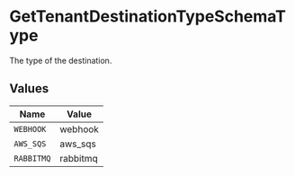 # GetTenantDestinationTypeSchemaType

The type of the destination.


## Values

| Name       | Value      |
| ---------- | ---------- |
| `WEBHOOK`  | webhook    |
| `AWS_SQS`  | aws_sqs    |
| `RABBITMQ` | rabbitmq   |